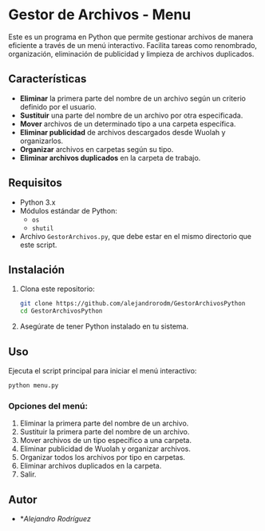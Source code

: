 # Gestor de Archivos - Menu

Este es un programa en Python que permite gestionar archivos de manera eficiente a través de un menú interactivo. Facilita tareas como renombrado, organización, eliminación de publicidad y limpieza de archivos duplicados.

## Características

- **Eliminar** la primera parte del nombre de un archivo según un criterio definido por el usuario.
- **Sustituir** una parte del nombre de un archivo por otra especificada.
- **Mover** archivos de un determinado tipo a una carpeta específica.
- **Eliminar publicidad** de archivos descargados desde Wuolah y organizarlos.
- **Organizar** archivos en carpetas según su tipo.
- **Eliminar archivos duplicados** en la carpeta de trabajo.

## Requisitos

- Python 3.x
- Módulos estándar de Python:
  - `os`
  - `shutil`
- Archivo `GestorArchivos.py`, que debe estar en el mismo directorio que este script.

## Instalación

1. Clona este repositorio:
   ```bash
   git clone https://github.com/alejandrorodm/GestorArchivosPython
   cd GestorArchivosPython
   ```
2. Asegúrate de tener Python instalado en tu sistema.

## Uso

Ejecuta el script principal para iniciar el menú interactivo:

```bash
python menu.py
```

### Opciones del menú:

1. Eliminar la primera parte del nombre de un archivo.
2. Sustituir la primera parte del nombre de un archivo.
3. Mover archivos de un tipo específico a una carpeta.
4. Eliminar publicidad de Wuolah y organizar archivos.
5. Organizar todos los archivos por tipo en carpetas.
6. Eliminar archivos duplicados en la carpeta.
7. Salir.

## Autor

- **Alejandro Rodríguez*


